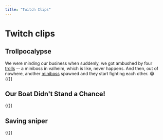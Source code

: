 ```yaml
---
title: "Twitch Clips"
---
```

# Twitch clips 

## Trollpocalypse
We were minding our business when suddenly, we got ambushed by four [trolls](https://valheim.fandom.com/wiki/Troll) -- a miniboss in valheim, which is like, never happens. 
And then, out of nowhere, another [miniboss](https://valheim.fandom.com/wiki/Abomination) spawned and they start fighting each other. 😂
{{<twitch video="1698531849">}}

## Our Boat Didn't Stand a Chance!
{{<twitch video="1000557240">}}

## Saving sniper
{{<twitch video="1186907962">}}

